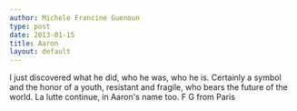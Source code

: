 ```yaml
---
author: Michele Francine Guenoun
type: post
date: 2013-01-15
title: Aaron
layout: default
---
```

I just discovered  what he did, who he was, who he is. Certainly a symbol and the honor of a youth, resistant and fragile, who bears the future of the world. La lutte continue, in Aaron's name too.
F G from Paris
